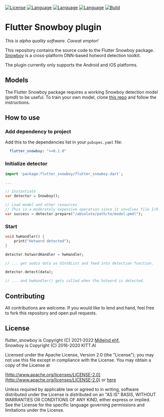 [![License](https://img.shields.io/badge/License-Apache%202.0-blue.svg)](https://opensource.org/licenses/Apache-2.0)
[![Language](https://img.shields.io/badge/language-dart-lightblue)]()
[![Language](https://img.shields.io/badge/language-objective--c-lightgrey)]()
[![Language](https://img.shields.io/badge/language-java-lightgreen)]()
[![Build](https://github.com/mideind/flutter_snowboy/actions/workflows/main.yml/badge.svg)]()

# Flutter Snowboy plugin

*This is alpha quality software. Caveat emptor!*

This repository contains the source code to the Flutter Snowboy package.
[Snowboy](https://github.com/seasalt-ai/snowboy) is a cross-platform
DNN-based hotword detection toolkit.

The plugin currently only supports the Android and iOS platforms.

## Models

The Flutter Snowboy package requires a working Snowboy detection
model (pmdl) to be useful. To train your own model, clone
[this repo](https://github.com/seasalt-ai/snowboy) and follow
the instructions.

## How to use

### Add dependency to project

Add this to the dependencies list in your `pubspec.yaml` file:

```yaml
  flutter_snowboy: ">=0.1.0"
```

### Initialize detector

```dart
import 'package:flutter_snowboy/flutter_snowboy.dart';

...

// Instantiate
var detector = Snowboy();

// Load model and other resources.
// This is a moderately expensive operation since it involves file I/O.
var success = detector.prepare("/absolute/path/to/model.pmdl");

```

### Start

```dart
void hwHandler() {
    print("Hotword detected");
}

detector.hotwordHandler = hwHandler;

// ... get audio data as UInt8List and feed into detection function.

detector.detect(data);

// ... and hwHandler() gets called when the hotword is detected.
```

## Contributing

All contributions are welcome. If you would like to lend and hand, feel free to
fork this repository and open pull requests.

## License

flutter_snowboy is Copyright (C) 2021-2022 [Miðeind ehf.](https://mideind.is)  
Snowboy is Copyright (C) 2016-2020 KITT.AI

Licensed under the Apache License, Version 2.0 (the "License");
you may not use this file except in compliance with the License.
You may obtain a copy of the License at

[http://www.apache.org/licenses/LICENSE-2.0](http://www.apache.org/licenses/LICENSE-2.0)
or [here](LICENSE.txt)

Unless required by applicable law or agreed to in writing, software
distributed under the License is distributed on an "AS IS" BASIS,
WITHOUT WARRANTIES OR CONDITIONS OF ANY KIND, either express or implied.
See the License for the specific language governing permissions and
limitations under the License.
